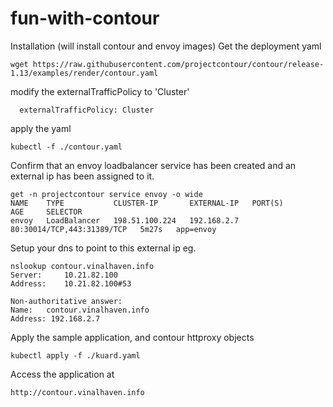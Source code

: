 # fun-with-contour


Installation
(will install contour and envoy images)
Get the deployment yaml
```
wget https://raw.githubusercontent.com/projectcontour/contour/release-1.13/examples/render/contour.yaml
```
modify the externalTrafficPolicy to 'Cluster'
```
  externalTrafficPolicy: Cluster
```
apply the yaml
```
kubectl -f ./contour.yaml
```

Confirm that an envoy loadbalancer service has been created and an external ip has been assigned to it.
```
get -n projectcontour service envoy -o wide
NAME    TYPE           CLUSTER-IP       EXTERNAL-IP   PORT(S)                      AGE     SELECTOR
envoy   LoadBalancer   198.51.100.224   192.168.2.7   80:30014/TCP,443:31389/TCP   5m27s   app=envoy
```

Setup your dns to point to this external ip eg.
```
nslookup contour.vinalhaven.info
Server:		10.21.82.100
Address:	10.21.82.100#53

Non-authoritative answer:
Name:	contour.vinalhaven.info
Address: 192.168.2.7
```

Apply the sample application, and contour httproxy objects
```
kubectl apply -f ./kuard.yaml
```

Access the application at 
```
http://contour.vinalhaven.info
```




